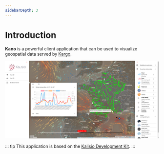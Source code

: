 ```yaml
---
sidebarDepth: 3
---
```


# Introduction

**Kano** is a powerful client application that can be used to visualize geospatial data served by [Kargo](https://kalisio.github.io/kargo/).

![kano-screenshot](./../assets/kano-screenshot.png)

::: tip
This application is based on the [Kalisio Development Kit](https://kalisio.github.io/kdk/).
:::

